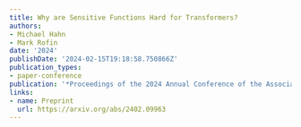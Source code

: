 ```yaml
---
title: Why are Sensitive Functions Hard for Transformers?
authors:
- Michael Hahn
- Mark Rofin
date: '2024'
publishDate: '2024-02-15T19:18:58.750866Z'
publication_types:
- paper-conference
publication: '*Proceedings of the 2024 Annual Conference of the Association for Computational Linguistics.*  **Best Paper Award**'
links:
- name: Preprint
  url: https://arxiv.org/abs/2402.09963
---
```

